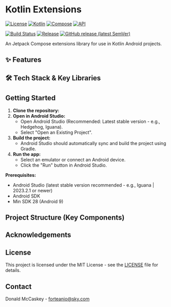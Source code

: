 # Kotlin Extensions

[![License](https://img.shields.io/badge/License-MIT-blue.svg)](https://opensource.org/licenses/MIT)
[![Kotlin](https://img.shields.io/badge/Kotlin-2.2.10-blue.svg)](https://kotlinlang.org/)
[![Compose](https://img.shields.io/badge/ComposeBom-2025.08.00-blue.svg)](https://developer.android.com/jetpack/compose)
[![API](https://img.shields.io/badge/API-27%2B-brightgreen.svg?style=flat)](https://android-arsenal.com/api?level=26)

[![Build Status](https://github.com/forteanjo/Compose_Extensions_Library/actions/workflows/android.yml/badge.svg)](https://github.com/forteanjo/Compose_Extensions_Library/actions/workflows/android.yml)
[![Release](https://jitpack.io/v/forteanjo/Compose_Extensions_Library.svg)](https://jitpack.io/#forteanjo/#Forteanjo/Compose_Extensions_Library)
[![GitHub release (latest SemVer)](https://img.shields.io/github/v/release/forteanjo/Compose_Extensions_Library)](https://github.com/forteanjo/Compose_Extensions_Library/releases)


An Jetpack Compose extensions library for use in Kotlin Android projects.

## ✨ Features


## 🛠️ Tech Stack & Key Libraries



## Getting Started

1.  **Clone the repository:**
2.  **Open in Android Studio:**
    *   Open Android Studio (Recommended: Latest stable version - e.g., Hedgehog, Iguana).
    *   Select "Open an Existing Project".
3.  **Build the project:**
    *   Android Studio should automatically sync and build the project using Gradle.
4.  **Run the app:**
    *   Select an emulator or connect an Android device.
    *   Click the "Run" button in Android Studio.

**Prerequisites:**
* Android Studio (latest stable version recommended - e.g., Iguana | 2023.2.1 or newer)
* Android SDK
* Min SDK 28 (Android 9)

## Project Structure (Key Components)

## Acknowledgements


## License
This project is licensed under the MIT License - see the [LICENSE](LICENSE) file for details.

## Contact
Donald McCaskey - [forteanjo@sky.com](mailto:forteanjo@sky.com)
